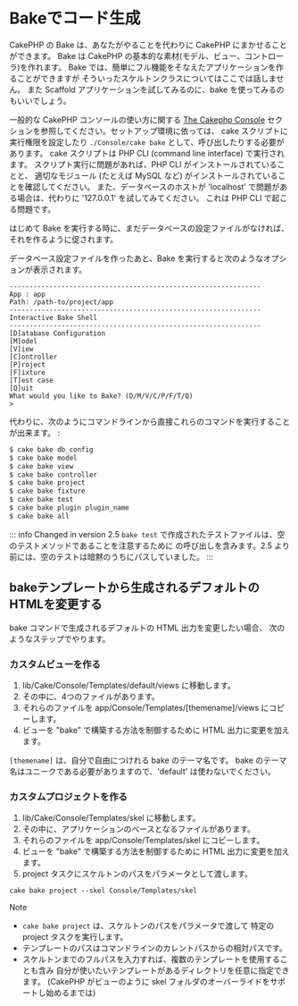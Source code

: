 # Bakeでコード生成

CakePHP の Bake は、あなたがやることを代わりに CakePHP にまかせることができます。
Bake は CakePHP の基本的な素材(モデル、ビュー、コントローラ)を作れます。
Bake では、簡単にフル機能をそなえたアプリケーションを作ることができますが
そういったスケルトンクラスについてはここでは話しません。
また Scaffold アプリケーションを試してみるのに、bake を使ってみるのもいいでしょう。

一般的な CakePHP コンソールの使い方に関する [The Cakephp Console](../console-and-shells#the-cakephp-console)
セクションを参照してください。セットアップ環境に依っては、 cake スクリプトに
実行権限を設定したり `./Console/cake bake` として、呼び出したりする必要があります。
cake スクリプトは PHP CLI (command line interface) で実行されます。
スクリプト実行に問題があれば、PHP CLI がインストールされていることと、
適切なモジュール (たとえば MySQL など) がインストールされていることを確認してください。
また、データベースのホストが 'localhost' で問題がある場合は、代わりに
'127.0.0.1' を試してみてください。 これは PHP CLI で起こる問題です。

はじめて Bake を実行する時に、まだデータベースの設定ファイルがなければ、
それを作るように促されます。

データベース設定ファイルを作ったあと、Bake を実行すると次のようなオプションが表示されます。

``` text
---------------------------------------------------------------
App : app
Path: /path-to/project/app
---------------------------------------------------------------
Interactive Bake Shell
---------------------------------------------------------------
[D]atabase Configuration
[M]odel
[V]iew
[C]ontroller
[P]roject
[F]ixture
[T]est case
[Q]uit
What would you like to Bake? (D/M/V/C/P/F/T/Q)
>
```

代わりに、次のようにコマンドラインから直接これらのコマンドを実行することが出来ます。 :

``` bash
$ cake bake db_config
$ cake bake model
$ cake bake view
$ cake bake controller
$ cake bake project
$ cake bake fixture
$ cake bake test
$ cake bake plugin plugin_name
$ cake bake all
```

::: info Changed in version 2.5
`bake test` で作成されたテストファイルは、空のテストメソッドであることを注意するために  の呼び出しを含みます。2.5 より前には、空のテストは暗黙のうちにパスしていました。
:::

## bakeテンプレートから生成されるデフォルトのHTMLを変更する

bake コマンドで生成されるデフォルトの HTML 出力を変更したい場合、
次のようなステップでやります。

### カスタムビューを作る

1.  lib/Cake/Console/Templates/default/views に移動します。
2.  その中に、4つのファイルがあります。
3.  それらのファイルを app/Console/Templates/\[themename\]/views にコピーします。
4.  ビューを "bake" で構築する方法を制御するために HTML 出力に変更を加えます。

`[themename]` は、自分で自由につけれる bake のテーマ名です。
bake のテーマ名はユニークである必要がありますので、'default' は使わないでください。

### カスタムプロジェクトを作る

1.  lib/Cake/Console/Templates/skel に移動します。
2.  その中に、アプリケーションのベースとなるファイルがあります。
3.  それらのファイルを app/Console/Templates/skel にコピーします。
4.  ビューを "bake" で構築する方法を制御するために HTML 出力に変更を加えます。
5.  project タスクにスケルトンのパスをパラメータとして渡します。

<!-- -->

    cake bake project --skel Console/Templates/skel

<div class="note">

<div class="title">

Note

</div>

- `cake bake project` は、スケルトンのパスをパラメータで渡して
  特定の project タスクを実行します。
- テンプレートのパスはコマンドラインのカレントパスからの相対パスです。
- スケルトンまでのフルパスを入力すれば、複数のテンプレートを使用することも含み
  自分が使いたいテンプレートがあるディレクトリを任意に指定できます。
  (CakePHP がビューのように skel フォルダのオーバーライドをサポートし始めるまでは)

</div>
